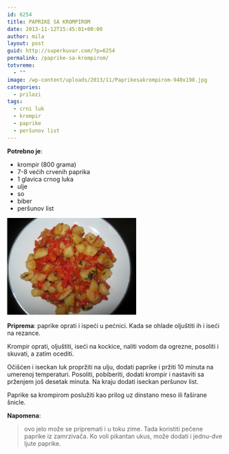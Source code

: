 ```yaml
---
id: 6254
title: PAPRIKE SA KROMPIROM
date: 2013-11-12T15:45:01+00:00
author: mila
layout: post
guid: http://superkuvar.com/?p=6254
permalink: /paprike-sa-krompirom/
totvreme:
  - ""
image: /wp-content/uploads/2013/11/Paprikesakrompirom-940x198.jpg
categories:
  - prilozi
tags:
  - crni luk
  - krompir
  - paprike
  - peršunov list
---
```

**Potrebno je**:

  * krompir (800 grama)
  * 7-8 većih crvenih paprika
  * 1 glavica crnog luka
  * ulje
  * so
  * biber
  * peršunov list

[<img class="alignnone size-medium wp-image-6258" src="/wp-content/uploads/2013/11/Paprikesakrompirom-1024x768.jpg" alt="Paprikesakrompirom" width="300" height="225" />](/wp-content/uploads/2013/11/Paprikesakrompirom.jpg)

**Priprema**: paprike oprati i ispeći u pećnici. Kada se ohlade oljuštiti ih i iseći na rezance.

Krompir oprati, oljuštiti, iseći na kockice, naliti vodom da ogrezne, posoliti i skuvati, a zatim ocediti.

Očišćen i iseckan luk propržiti na ulju, dodati paprike i pržiti 10 minuta na umerenoj temperaturi. Posoliti, pobiberiti, dodati krompir i nastaviti sa prženjem još desetak minuta. Na kraju dodati iseckan peršunov list.

Paprike sa krompirom poslužiti kao prilog uz dinstano meso ili faširane šnicle.

**Napomena**: 
> ovo jelo može se pripremati i u toku zime. Tada koristiti pečene paprike iz zamrzivača. Ko voli pikantan ukus, može dodati i jednu-dve ljute paprike.